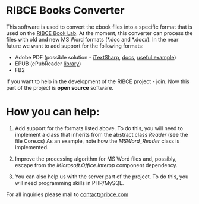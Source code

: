 RIBCE Books Converter
=====================

This software is used to convert the ebook files into a specific format that is used on the [RIBCE Book Lab](http://ribce.com "РИБСИ"). 
At the moment, this converter can process the files with old and new MS Word formats (*.doc and *.docx).
In the near future we want to add support for the following formats: 

- Adobe PDF (possible solution - [iTextSharp](http://sourceforge.net/projects/itextsharp/ "iTextSharp SourceForge"), [docs](http://www.afterlogic.com/mailbee-net/docs-itextsharp/ "iTextSharp Documentation"), [useful example](http://stackoverflow.com/questions/5945244/extract-image-from-pdf-using-itextsharp "iTextSharp StackOverflow"))
- EPUB (ePubReader [library](http://epubreader.codeplex.com/ "ePubReader on Codeplex"))
- FB2

If you want to help in the development of the RIBCE project - join.
Now this part of the project is **open source** software. 

How you can help: 
======================= 

1) Add support for the formats listed above. To do this, you will need to implement a class that inherits from the abstract class *Reader* (see the file Core.cs) As an example, note how the *MSWord_Reader* class is implemented. 

2) Improve the processing algorithm for MS Word files and, possibly, escape from the *Microsoft.Office.Interop* component dependency.

3) You can also help us with the server part of the project. To do this, you will need programming skills in PHP/MySQL.

For all inquiries please mail to contact@ribce.com
